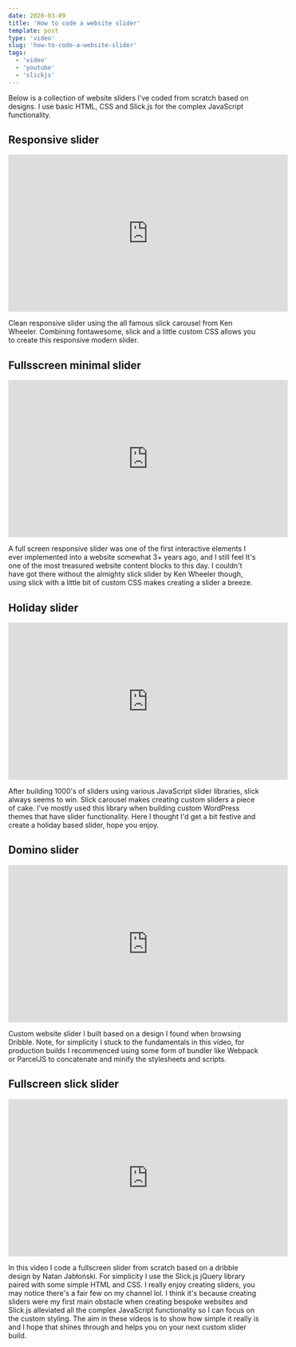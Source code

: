 ```yaml
---
date: 2020-03-09
title: 'How to code a website slider'
template: post
type: 'video'
slug: 'how-to-code-a-website-slider'
tags:
  - 'video'
  - 'youtube'
  - 'slickjs'
---
```


Below is a collection of website sliders I've coded from scratch based on designs. I use basic HTML, CSS and Slick.js for the complex JavaScript functionality.


## Responsive slider

<iframe width="560" height="315" src="https://www.youtube.com/embed/ga6R6HtNiIg" frameborder="0" allow="accelerometer; autoplay; encrypted-media; gyroscope; picture-in-picture" allowfullscreen></iframe>

Clean responsive slider using the all famous slick carousel from Ken Wheeler. Combining fontawesome, slick and a little custom CSS allows you to create this responsive modern slider.

## Fullsscreen minimal slider

<iframe width="560" height="315" src="https://www.youtube.com/embed/q8fAxTwWsWE" frameborder="0" allow="accelerometer; autoplay; encrypted-media; gyroscope; picture-in-picture" allowfullscreen></iframe>

A full screen responsive slider was one of the first interactive elements I ever implemented into a website somewhat 3+ years ago, and I still feel It's one of the most treasured website content blocks to this day. I couldn't have got there without the almighty slick slider by Ken Wheeler though, using slick with a little bit of custom CSS makes creating a slider a breeze.

## Holiday slider

<iframe width="560" height="315" src="https://www.youtube.com/embed/XgHfguAeP1M" frameborder="0" allow="accelerometer; autoplay; encrypted-media; gyroscope; picture-in-picture" allowfullscreen></iframe>

After building 1000's of sliders using various JavaScript slider libraries, slick always seems to win. Slick carousel makes creating custom sliders a piece of cake. I've mostly used this library when building custom WordPress themes that have slider functionality. Here I thought I'd get a bit festive and create a holiday based slider, hope you enjoy.

## Domino slider

<iframe width="560" height="315" src="https://www.youtube.com/embed/SiYXPDmIkqc" frameborder="0" allow="accelerometer; autoplay; encrypted-media; gyroscope; picture-in-picture" allowfullscreen></iframe>

Custom website slider I built based on a design I found when browsing Dribble. Note, for simplicity I stuck to the fundamentals in this video, for production builds I recommenced using some form of bundler like Webpack or ParcelJS to concatenate and minify the stylesheets and scripts.

## Fullscreen slick slider

<iframe width="560" height="315" src="https://www.youtube.com/embed/Ooeqxy9X5h4" frameborder="0" allow="accelerometer; autoplay; encrypted-media; gyroscope; picture-in-picture" allowfullscreen></iframe>

In this video I code a fullscreen slider from scratch based on a dribble design by Natan Jabłoński. For simplicity I use the Slick.js jQuery library paired with some simple HTML and CSS. I really enjoy creating sliders, you may notice there's a fair few on my channel lol. I think it's because creating sliders were my first main obstacle when creating bespoke websites and Slick.js alleviated all the complex JavaScript functionality so I can focus on the custom styling. The aim in these videos is to show how simple it really is and I hope that shines through and helps you on your next custom slider build.

